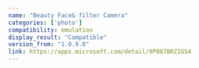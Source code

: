```yaml
---
name: "Beauty Face& filter Camera"
categories: ['photo']
compatibility: emulation
display_result: "Compatible"
version_from: "1.0.9.0"
link: https://apps.microsoft.com/detail/9P087BRZ1GS4
---
```

